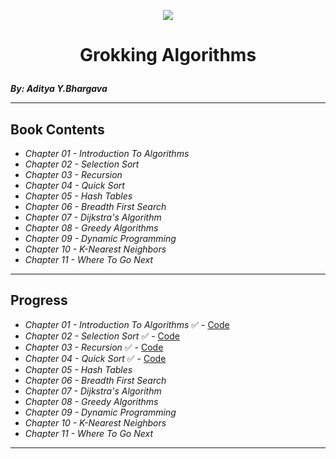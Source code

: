 <p align="center">
<img src="https://th.bing.com/th/id/OIP.KD6dfLl6giLhnCX9KkTyMwHaJS?pid=ImgDet&rs=1">
</p>

# <p align="center">Grokking Algorithms</p>
***By: Aditya Y.Bhargava***
***
## Book Contents
- *Chapter 01 - Introduction To Algorithms*
- *Chapter 02 - Selection Sort*
- *Chapter 03 - Recursion*
- *Chapter 04 - Quick Sort*
- *Chapter 05 - Hash Tables*
- *Chapter 06 - Breadth First Search*
- *Chapter 07 - Dijkstra's Algorithm*
- *Chapter 08 - Greedy Algorithms*
- *Chapter 09 - Dynamic Programming*
- *Chapter 10 - K-Nearest Neighbors*
- *Chapter 11 - Where To Go Next*
***
## Progress
- *Chapter 01 - Introduction To Algorithms* ✅ - [Code](https://github.com/GeorgeBeshay/Grokking-Algorithms/tree/main/Grokking%20Algorithms/Chapter%2001)
- *Chapter 02 - Selection Sort* ✅ - [Code](https://github.com/GeorgeBeshay/Grokking-Algorithms/tree/main/Grokking%20Algorithms/Chapter%2002%20-%20Selection%20Sort)
- *Chapter 03 - Recursion* ✅ - [Code](https://github.com/GeorgeBeshay/Grokking-Algorithms/tree/main/Grokking%20Algorithms/Chapter%2003%20-%20Recursion)
- *Chapter 04 - Quick Sort* ✅ - [Code](https://github.com/GeorgeBeshay/Grokking-Algorithms/tree/main/Grokking%20Algorithms/Chapter%2004%20-%20Quick%20Sort)
- *Chapter 05 - Hash Tables*
- *Chapter 06 - Breadth First Search*
- *Chapter 07 - Dijkstra's Algorithm*
- *Chapter 08 - Greedy Algorithms*
- *Chapter 09 - Dynamic Programming*
- *Chapter 10 - K-Nearest Neighbors*
- *Chapter 11 - Where To Go Next*
***
